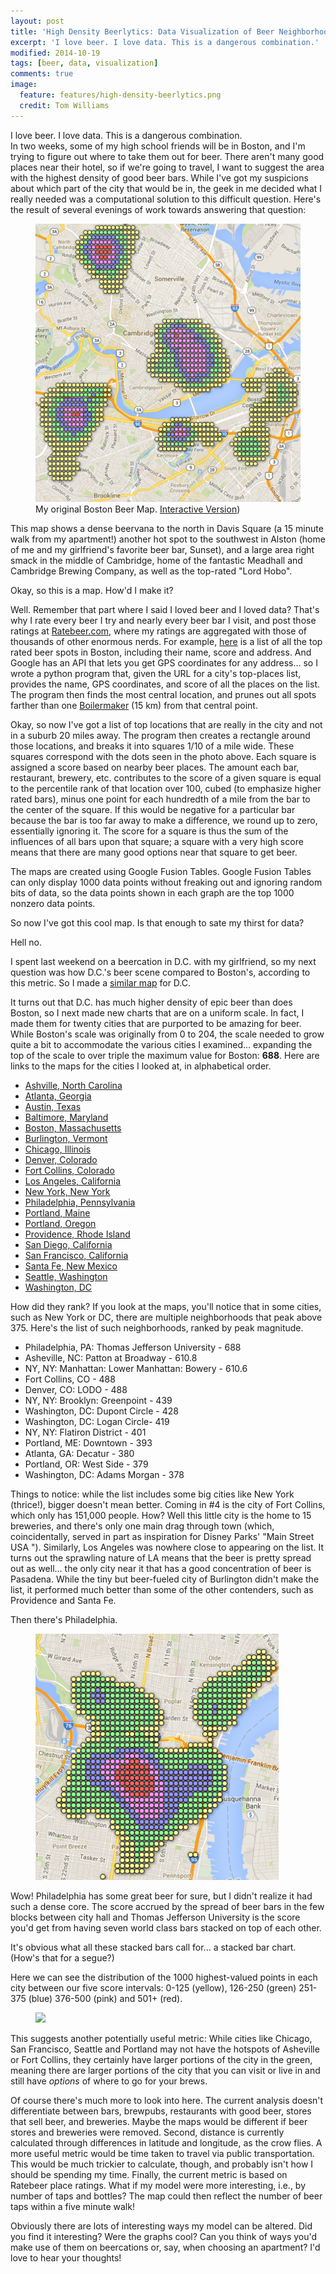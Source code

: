 ```yaml
---
layout: post
title: 'High Density Beerlytics: Data Visualization of Beer Neighborhoods'
excerpt: 'I love beer. I love data. This is a dangerous combination.'
modified: 2014-10-19
tags: [beer, data, visualization]
comments: true
image:
  feature: features/high-density-beerlytics.png
  credit: Tom Williams
---
```


I love beer. I love data. This is a dangerous combination.<br />In two
weeks, some of my high school friends will be in Boston, and I'm
trying to figure out where to take them out for beer. There aren't
many good places near their hotel, so if we're going to travel, I want
to suggest the area with the highest density of good beer bars. While
I've got my suspicions about which part of the city that would be in,
the geek in me decided what I really needed was a computational
solution to this difficult question. Here's the result of several
evenings of work towards answering that question:
 
<figure>
    <a href="http://theaigeek.files.wordpress.com/2014/03/bostonbeer.png"><img src="../images/maps/bostonbeer.png"></a>
    <figcaption>My original Boston Beer Map. <a href="https://www.google.com/fusiontables/embedviz?q=select+col0+from+1h5rKKLolfcBL_4W45wPDo1nxFRzySTk7HiY50Vv8+where+col1+%3E%3D+52&amp;viz=MAP&amp;h=false&amp;lat=42.36895682733851&amp;lng=-71.11746981218431&amp;t=1&amp;z=13&amp;l=col0&amp;y=2&amp;tmplt=2&amp;hml=ONE_COL_LAT_LNG">Interactive Version</a>)
    </figcaption>
</figure>



This map shows a dense beervana to the north in Davis Square (a 15
minute walk from my apartment!) another hot spot to the southwest in
Alston (home of me and my girlfriend's favorite beer bar, Sunset), and
a large area right smack in the middle of Cambridge, home of the
fantastic Meadhall and Cambridge Brewing Company, as well as the
top-rated "Lord Hobo". 

Okay, so this is a map. How'd I make it?

Well. Remember that part where I said I loved beer and I loved data?
That's why I rate every beer I try and nearly every beer bar I visit,
and post those ratings at [Ratebeer.com](http://www.ratebeer.com/user/101143/), where my
ratings are aggregated with those of thousands of other enormous
nerds. For example, 
[here](http://www.ratebeer.com/places/regions/boston/1120/21/) is a
list of all the top rated beer spots in Boston, including their name,
score and address. And Google has an API that lets you get GPS
coordinates for any address... so I wrote a python program that, given
the URL for a city's top-places list, provides the name,
GPS coordinates, and score of all the places on the list. The program
then finds the most central location, and prunes out all spots farther
than one [Boilermaker](http://www.boilermaker.com/events/15k/) (15 km)
from that central point.

Okay, so now I've got a list of top locations that are really in the
city and not in a suburb 20 miles away. The program then creates a
rectangle around those locations, and breaks it into squares 1/10 of a
mile wide. These squares correspond with the dots seen in the photo
above. Each square is assigned a score based on nearby beer
places. The amount each bar, restaurant, brewery, etc. contributes to
the score of a given square is equal to the percentile rank of that
location over 100, cubed (to emphasize higher rated bars), minus one
point for each hundredth of a mile from the bar to the center of the
square. If this would be negative for a particular bar because the bar
is too far away to make a difference, we round up to zero, essentially
ignoring it. The score for a square is thus the sum of the influences
of all bars upon that square; a square with a very high score means
that there are many good options near that square to get beer.

The maps are created using Google Fusion Tables. Google Fusion Tables
can only display 1000 data points without freaking out and ignoring
random bits of data, so the data points shown in each graph are the
top 1000 nonzero data points.

So now I've got this cool map. Is that enough to sate my thirst for
data?

Hell no.

I spent last weekend on a beercation in D.C. with my girlfriend, so my
next question was how D.C.'s beer scene compared to Boston's,
according to this metric. So I made a [similar map](https://www.google.com/fusiontables/embedviz?q=select+col0+from+1VDID_W4lzCYnu_w1QnznnzpJBO25QSbr0sbmC0cj+where+col1+%3E%3D+55&amp;viz=MAP&amp;h=false&amp;lat=38.91129893531125&amp;lng=-77.01868185845188&amp;t=1&amp;z=13&amp;l=col0&amp;y=2&amp;tmplt=2&amp;hml=ONE_COL_LAT_LNG)
for D.C.

It turns out that D.C. has much higher density of epic beer than does
Boston, so I next made new charts that are on a uniform scale. In
fact, I made them for twenty cities that are purported to be amazing
for beer. While Boston's scale was originally from 0 to 204, the scale
needed to grow quite a bit to accommodate the various cities I
examined... expanding the top of the scale to over triple the maximum
value for Boston: **688**. Here are links to the maps for
the cities I looked at, in alphabetical order. 

- [Ashville, North Carolina](https://www.google.com/fusiontables/embedviz?q=select+col0+from+1ietsc1eZShKHTRJTqs2VzJl3lobs3gCNXEnhGo44+where+col1+%3E%3D+29&amp;viz=MAP&amp;h=false&amp;lat=35.582524618884754&amp;lng=-82.56045087857461&amp;t=1&amp;z=13&amp;l=col0&amp;y=3&amp;tmplt=3&amp;hml=ONE_COL_LAT_LNG)
- [Atlanta, Georgia](https://www.google.com/fusiontables/embedviz?q=select+col0+from+1WVmgyLqFLR3PBoZJitzP8xFJLaaYN5kHUj-L2bSa+where+col1+%3E%3D+58&amp;viz=MAP&amp;h=false&amp;lat=33.75589338023893&amp;lng=-84.35556443954893&amp;t=1&amp;z=13&amp;l=col0&amp;y=3&amp;tmplt=3&amp;hml=ONE_COL_LAT_LNG)
- [Austin, Texas](https://www.google.com/fusiontables/embedviz?q=select+col0+from+1OM8-3XadgiNADiGVSTpa81-Q5g5x1v4cGEqY_4Dk+where+col1+%3E%3D+34&amp;viz=MAP&amp;h=false&amp;lat=30.281364232609405&amp;lng=-97.78105084597814&amp;t=1&amp;z=12&amp;l=col0&amp;y=2&amp;tmplt=2&amp;hml=ONE_COL_LAT_LNG)
- [Baltimore, Maryland](https://www.google.com/fusiontables/embedviz?q=select+col0+from+11p66mZ6Ig7J9M7_AggdgGVVAjqEAEEFuY5zFxRcO+where+col1+%3E%3D+33&amp;viz=MAP&amp;h=false&amp;lat=39.299628507099094&amp;lng=-76.59048724652814&amp;t=1&amp;z=12&amp;l=col0&amp;y=2&amp;tmplt=2&amp;hml=ONE_COL_LAT_LNG)
- [Boston, Massachusetts](https://www.google.com/fusiontables/embedviz?q=select+col0+from+1h5rKKLolfcBL_4W45wPDo1nxFRzySTk7HiY50Vv8+where+col1+%3E%3D+52&amp;viz=MAP&amp;h=false&amp;lat=42.367165371041494&amp;lng=-71.13671734407518&amp;t=1&amp;z=13&amp;l=col0&amp;y=3&amp;tmplt=3&amp;hml=ONE_COL_LAT_LNG)
- [Burlington, Vermont](https://www.google.com/fusiontables/embedviz?q=select+col0+from+1ZmOW1sA1k6NsY9dltyxvacWlXXqEiITAMqyOGhBw+where+col1+%3E%3D+1&amp;viz=MAP&amp;h=false&amp;lat=44.410930416816576&amp;lng=-73.15947187634674&amp;t=1&amp;z=12&amp;l=col0&amp;y=3&amp;tmplt=3&amp;hml=ONE_COL_LAT_LNG)
- [Chicago, Illinois](https://www.google.com/fusiontables/embedviz?q=select+col0+from+1g8MeiVwdqc1hYSiogrJ3L3MXPYxYsCmj5y5GJP8v+where+col1+%3E%3D+105&amp;viz=MAP&amp;h=false&amp;lat=41.91877998228945&amp;lng=-87.67696821278787&amp;t=1&amp;z=13&amp;l=col0&amp;y=2&amp;tmplt=2&amp;hml=ONE_COL_LAT_LNG)
- [Denver, Colorado](https://www.google.com/fusiontables/embedviz?q=select+col0+from+165cBmYEGv75s73g_qcIqvKa33URDVRX4Q6_MdU2j+where+col1+%3E%3D+62&amp;viz=MAP&amp;h=false&amp;lat=39.748554354695635&amp;lng=-104.98899211512742&amp;t=1&amp;z=13&amp;l=col0&amp;y=3&amp;tmplt=3&amp;hml=ONE_COL_LAT_LNG)
- [Fort Collins, Colorado](https://www.google.com/fusiontables/embedviz?q=select+col0+from+1pBThwtotxyBXG1muLPFheFCryQi6Ifs-amIHgqrA+where+col1+%3E%3D+28&amp;viz=MAP&amp;h=false&amp;lat=40.56651193425478&amp;lng=-105.06442470113359&amp;t=1&amp;z=13&amp;l=col0&amp;y=4&amp;tmplt=4&amp;hml=ONE_COL_LAT_LNG)
- [Los Angeles, California](https://www.google.com/fusiontables/embedviz?q=select+col0+from+19gswpHkxpAOQthyvX4twO3ADIGjPorEkkihYJRw1+where+col1+%3E%3D+42&amp;viz=MAP&amp;h=false&amp;lat=34.09201280510806&amp;lng=-118.27246501224415&amp;t=1&amp;z=12&amp;l=col0&amp;y=2&amp;tmplt=2&amp;hml=ONE_COL_LAT_LNG)
- [New York, New York](https://www.google.com/fusiontables/embedviz?q=select+col0+from+1eGlGUd5if7eTbn78Fu9sLlpFLcG-XC-XsAI-Ldgx+where+col1+%3E%3D+146&amp;viz=MAP&amp;h=false&amp;lat=40.711571924246684&amp;lng=-73.95419192691213&amp;t=1&amp;z=12&amp;l=col0&amp;y=3&amp;tmplt=3&amp;hml=ONE_COL_LAT_LNG)
- [Philadelphia, Pennsylvania](https://www.google.com/fusiontables/embedviz?q=select+col0+from+1U99876PUkXfTMkOaVW8qdi8T1mLlch19_WsU2DYJ+where+col1+%3E%3D+89&amp;viz=MAP&amp;h=false&amp;lat=39.950963809857235&amp;lng=-75.1482882430315&amp;t=1&amp;z=13&amp;l=col0&amp;y=2&amp;tmplt=2&amp;hml=ONE_COL_LAT_LNG)
- [Portland, Maine](https://www.google.com/fusiontables/embedviz?q=select+col0+from+1sHhtVmtJFXTS8u8Hc0GjTnkgTp1Qy1MaGRdNeoG6+where+col1+%3E%3D+1&amp;viz=MAP&amp;h=false&amp;lat=43.66861976458928&amp;lng=-70.28506927992281&amp;t=1&amp;z=13&amp;l=col0&amp;y=2&amp;tmplt=2&amp;hml=ONE_COL_LAT_LNG)
- [Portland, Oregon](https://www.google.com/fusiontables/embedviz?q=select+col0+from+1wTsgDgxDbaHEw8eYdWkui88-kwzy8L99mZ272RIW+where+col1+%3E%3D+92&amp;viz=MAP&amp;h=false&amp;lat=45.532491182819065&amp;lng=-122.64669387437664&amp;t=1&amp;z=13&amp;l=col0&amp;y=3&amp;tmplt=3&amp;hml=ONE_COL_LAT_LNG)
- [Providence, Rhode Island](https://www.google.com/fusiontables/embedviz?q=select+col0+from+1zj-4hKdXts7WbfGhw1Z3QoWAiQsa5L2ESiwZEcRa+where+col1+%3E%3D+17&amp;viz=MAP&amp;h=false&amp;lat=41.774970377792776&amp;lng=-71.40554913207501&amp;t=1&amp;z=12&amp;l=col0&amp;y=2&amp;tmplt=2&amp;hml=ONE_COL_LAT_LNG)
- [San Diego, California](https://www.google.com/fusiontables/embedviz?q=select+col0+from+1C6E7Zn_86cyKNGFutuphjCrQ0wKxEckbpg7lVN_C+where+col1+%3E%3D+71&amp;viz=MAP&amp;h=false&amp;lat=32.7667853759319&amp;lng=-117.14709162894529&amp;t=1&amp;z=12&amp;l=col0&amp;y=2&amp;tmplt=2&amp;hml=ONE_COL_LAT_LNG)
- [San Francisco, California](https://www.google.com/fusiontables/embedviz?q=select+col0+from+1Ift6CsdZm6GEDnKBHsfRQGPC8OzHW5XKI-4YyWh7+where+col1+%3E%3D+57&amp;viz=MAP&amp;h=false&amp;lat=37.76607347218969&amp;lng=-122.3951745509951&amp;t=1&amp;z=13&amp;l=col0&amp;y=3&amp;tmplt=3&amp;hml=ONE_COL_LAT_LNG)
- [Santa Fe, New Mexico](https://www.google.com/fusiontables/embedviz?q=select+col0+from+1orHxGO0t5WbJyh0D4ch5vPMuDenzJprIo3WF3mQ9+where+col1+%3E%3D+1&amp;viz=MAP&amp;h=false&amp;lat=35.611005019258364&amp;lng=-106.03424617920315&amp;t=1&amp;z=12&amp;l=col0&amp;y=2&amp;tmplt=2&amp;hml=ONE_COL_LAT_LNG)
- [Seattle, Washington](https://www.google.com/fusiontables/embedviz?q=select+col0+from+1ts_ElA9innykK4OJWUP8yqHag_5nxwlkkZ-b8YY1+where+col1+%3E%3D+77&amp;viz=MAP&amp;h=false&amp;lat=47.62611815229102&amp;lng=-122.33865672378147&amp;t=1&amp;z=12&amp;l=col0&amp;y=2&amp;tmplt=2&amp;hml=ONE_COL_LAT_LNG)
- [Washington, DC](https://www.google.com/fusiontables/embedviz?q=select+col0+from+1VDID_W4lzCYnu_w1QnznnzpJBO25QSbr0sbmC0cj+where+col1+%3E%3D+55&amp;viz=MAP&amp;h=false&amp;lat=38.906373258931914&amp;lng=-77.0357407077866&amp;t=1&amp;z=13&amp;l=col0&amp;y=3&amp;tmplt=3&amp;hml=ONE_COL_LAT_LNG)


How did they rank? If you look at the maps, you'll notice that in some cities, such as New York or DC, there are multiple neighborhoods that peak above 375. Here's the list of such neighborhoods, ranked by peak magnitude.

- Philadelphia, PA: Thomas Jefferson University - 688
- Asheville, NC: Patton at Broadway - 610.8
- NY, NY: Manhattan: Lower Manhattan: Bowery - 610.6
- Fort Collins, CO - 488
- Denver, CO: LODO - 488
- NY, NY: Brooklyn: Greenpoint - 439
- Washington, DC: Dupont Circle - 428
- Washington, DC: Logan Circle- 419
- NY, NY: Flatiron District - 401
- Portland, ME: Downtown - 393
- Atlanta, GA: Decatur - 380
- Portland, OR: West Side - 379
- Washington, DC: Adams Morgan - 378

Things to notice: while the list includes some big cities like New
York (thrice!), bigger doesn't mean better. Coming in #4 is the city
of Fort Collins, which only has 151,000 people. How? Well this little
city is the home to 15 breweries, and there's only one main drag
through town (which, coincidentally, served in part as inspiration for
Disney Parks' "Main Street USA "). Similarly, Los Angeles was nowhere
close to appearing on the list. It turns out the sprawling nature of
LA means that the beer is pretty spread out as well... the only city
near it that has a good concentration of beer is Pasadena. While the
tiny but beer-fueled city of Burlington didn't make the list, it
performed much better than some of the other contenders, such as
Providence and Santa Fe.  

Then there's Philadelphia.
<figure>
  <img src="../images/maps/philly-post1.png"/>
</figure>

Wow! Philadelphia has some great beer for sure, but I didn't realize
it had such a dense core. The score accrued by the spread of beer bars
in the few blocks between city hall and Thomas Jefferson University is
the score you'd get from having seven world class bars stacked on top
of each other. 

It's obvious what all these stacked bars call for... a stacked bar
chart. (How's that for a segue?)

Here we can see the distribution of the 1000 highest-valued points in each city between our five score intervals: 0-125 (yellow), 126-250 (green) 251-375 (blue) 376-500 (pink) and 501+ (red).

<figure><img src="http://theaigeek.files.wordpress.com/2014/03/stackedbars2.png"></figure>

This suggests another potentially useful metric: While cities like
Chicago, San Francisco, Seattle and Portland may not have the hotspots
of Asheville or Fort Collins, they certainly have larger portions of
the city in the green, meaning there are larger portions of the city
that you can visit or live in and still have <em>options</em> of where
to go for your brews. 

Of course there's much more to look into here. The current analysis
doesn't differentiate between bars, brewpubs, restaurants with good
beer, stores that sell beer, and breweries. Maybe the maps would be
different if beer stores and breweries were removed. Second, distance
is currently calculated through differences in latitude and longitude,
as the crow flies. A more useful metric would be time taken to travel
via public transportation. This would be much trickier to calculate,
though, and probably isn't how I should be spending my time. Finally,
the current metric is based on Ratebeer place ratings. What if my
model were more interesting, i.e., by number of taps and bottles? The
map could then reflect the number of beer taps within a five minute
walk! 

Obviously there are lots of interesting ways my model can be
altered. Did you find it interesting? Were the graphs cool? Can you
think of ways you'd make use of them on beercations or, say, when
choosing an apartment? I'd love to hear your thoughts!
